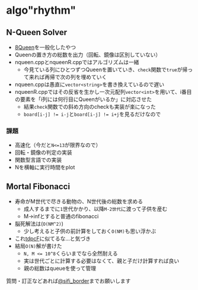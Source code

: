 # algo"rhythm"
## N-Queen Solver
- [8Queen](https://ja.wikipedia.org/wiki/エイト・クイーン)を一般化したやつ
- Queenの置き方の総数を出力（回転、鏡像は区別していない）
- nqueen.cppとnqueenR.cppではアルゴリズムは一緒
  - 今見ている列にひとつずつQueenを置いていき、`check`関数で`true`が帰って来れば再帰で次の列を埋めていく
- nqueen.cppは愚直に`vector<string>`を書き換えているので遅い
- nqueenR.cppではその反省を生かし一次元配列`vector<int>`を用いて、i番目の要素を「i列には何行目にQueenがいるか」に対応させた
  - 結果`check`関数での斜め方向のcheckも実装が楽になった
  - `board[i-j] != i-j`と`board[i-j] != i+j`を見るだけなので
### 課題
- 高速化（今だと`N<=13`が限界なので）
- 回転・鏡像の判定の実装
- 関数型言語での実装
- Nを横軸に実行時間をplot

## Mortal Fibonacci
- 寿命がM世代で尽きる動物の、N世代後の総数を求める
  - 成人するまでに`1`世代かかり、以降`M-2世代`に渡って子供を産む
  - M->infとすると普通のfibonacci
- 脳死解法は(`O(NM^2)`)
  - 少し考えると子供の前計算をしておく`O(NM)`も思い浮かぶ
- これ[tdpcF](https://tdpc.contest.atcoder.jp/tasks/tdpc_semiexp)に似てるな...と気づき
- 結局`O(N)`解が書けた
  - `N, M <= 10^8`くらいまでなら全然耐える
  - 実は世代ごとに計算する必要はなくて、親と子だけ計算すれば良い
  - 親の総数はqueueを使って管理



質問・訂正などあれば[@sifi_border](https://twitter.com/sifi_border)までお願いします
